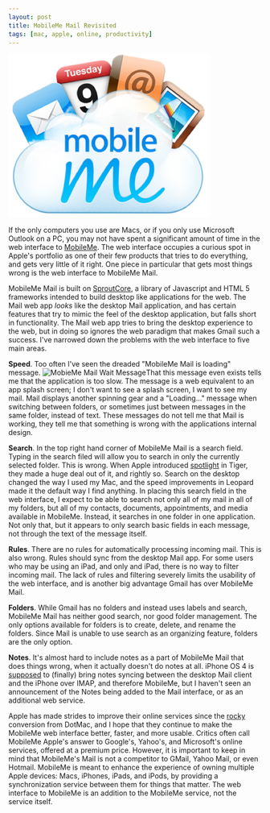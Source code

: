 ```yaml
---
layout: post
title: MobileMe Mail Revisited
tags: [mac, apple, online, productivity]
---
```

<a href="/media/mobileme_logo.png"><img src="/media/mobileme_logo_thumb.png" /></a>

If the only computers you use are Macs, or if you only use Microsoft Outlook on a PC, you may not have spent a significant amount of time in the web interface to [MobileMe][2].  The web interface occupies a curious spot in Apple's portfolio as one of their few products that tries to do everything, and gets very little of it right.  One piece in particular that gets most things wrong is the web interface to MobileMe Mail.

MobileMe Mail is built on [SproutCore][3], a library of Javascript and HTML 5 frameworks intended to build desktop like applications for the web.  The Mail web app *looks* like the desktop Mail application, and has certain features that try to mimic the feel of the desktop application, but falls short in functionality.  The Mail web app tries to bring the desktop experience to the web, but in doing so ignores the web paradigm that makes Gmail such a success.  I've narrowed down the problems with the web interface to five main areas.

**Speed**. Too often I've seen the dreaded "MobileMe Mail is loading" message. ![MobieMe Mail Wait Message][4]That this message even exists tells me that the application is too slow. The message is a web equivalent to an app splash screen; I don't want to see a splash screen, I want to see my mail.  Mail displays another spinning gear and a "Loading..." message when switching between folders, or sometimes just between messages in the same folder, instead of text.  These messages do not tell me that Mail is working, they tell me that something is wrong with the applications internal design.

**Search**. In the top right hand corner of MobileMe Mail is a search field.  Typing in the search filed will allow you to search in only the currently selected folder.  This is wrong.  When Apple introduced [spotlight][5] in Tiger, they made a huge deal out of it, and rightly so.  Search on the desktop changed the way I used my Mac, and the speed improvements in Leopard made it the default way I find anything. In placing this search field in the web interface, I expect to be able to search not only all of my mail in all of my folders, but all of my contacts, documents, appointments, and media available in MobileMe.  Instead, it searches in one folder in one application.  Not only that, but it appears to only search basic fields in each message, not through the text of the message itself.

**Rules**.  There are no rules for automatically processing incoming mail.  This is also wrong.  Rules should sync from the desktop Mail app.  For some users who may be using an iPad, and only and iPad, there is no way to filter incoming mail.  The lack of rules and filtering severely limits the usability of the web interface, and is another big advantage Gmail has over MobileMe Mail.

**Folders**. While Gmail has no folders and instead uses labels and search, MobileMe Mail has neither good search, nor good folder management.  The only options available for folders is to create, delete, and rename the folders.  Since Mail is unable to use search as an organizing feature, folders are the only option.

**Notes**.  It's almost hard to include notes as a part of MobileMe Mail that does things wrong, when it actually doesn't do notes at all.  iPhone OS 4 is [supposed][6] to (finally) bring notes syncing between the desktop Mail client and the iPhone over IMAP, and therefore MobileMe, but I haven't seen an announcement of the Notes being added to the Mail interface, or as an additional web service.

Apple has made strides to improve their online services since the [rocky][7] conversion from DotMac, and I hope that they continue to make the MobileMe web interface better, faster, and more usable.  Critics often call MobileMe Apple's answer to Google's, Yahoo's, and Microsoft's online services, offered at a premium price. However, it is important to keep in mind that MobileMe's Mail is not a competitor to GMail, Yahoo Mail, or even Hotmail.  MobileMe is meant to enhance the experience of owning multiple Apple devices: Macs, iPhones, iPads, and iPods, by providing a synchronization service between them for things that matter.  The web interface to MobileMe is an addition to the MobileMe service, not the service itself.

[2]: http://www.apple.com/mobileme/features/me-dot-com.html
[3]: http://www.sproutcore.com/what-is-sproutcore/
[4]: https://jonathanbuys.com/media/mobileme_wait_message2.png
[5]: http://arstechnica.com/apple/reviews/2005/04/macosx-10-4.ars/10
[6]: http://www.tipb.com/2010/04/09/iphone-40-notes-sync/
[7]: http://theappleblog.com/2008/11/12/break-away-from-mobileme-seven-services-to-help-you-make-the-move/

